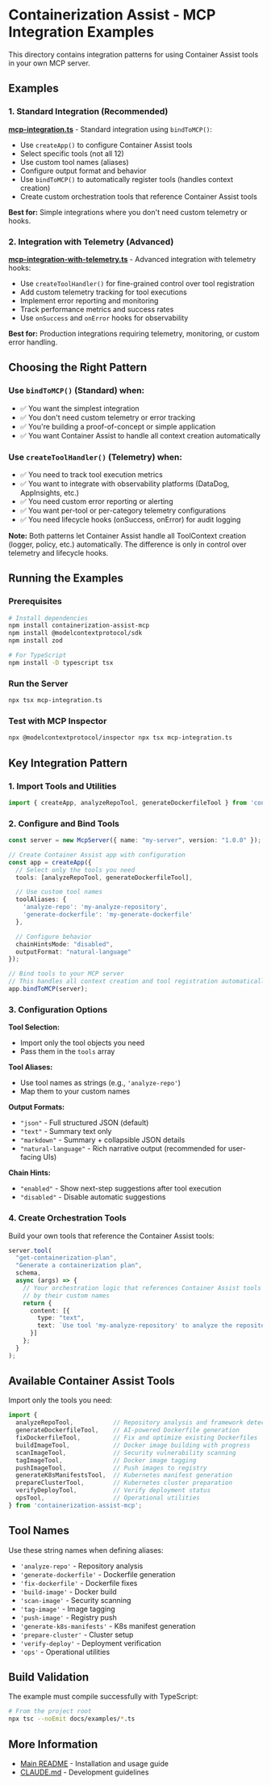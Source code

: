 # Containerization Assist - MCP Integration Examples

This directory contains integration patterns for using Container Assist tools in your own MCP server.

## Examples

### 1. Standard Integration (Recommended)

**[mcp-integration.ts](./mcp-integration.ts)** - Standard integration using `bindToMCP()`:
- Use `createApp()` to configure Container Assist tools
- Select specific tools (not all 12)
- Use custom tool names (aliases)
- Configure output format and behavior
- Use `bindToMCP()` to automatically register tools (handles context creation)
- Create custom orchestration tools that reference Container Assist tools

**Best for:** Simple integrations where you don't need custom telemetry or hooks.

### 2. Integration with Telemetry (Advanced)

**[mcp-integration-with-telemetry.ts](./mcp-integration-with-telemetry.ts)** - Advanced integration with telemetry hooks:
- Use `createToolHandler()` for fine-grained control over tool registration
- Add custom telemetry tracking for tool executions
- Implement error reporting and monitoring
- Track performance metrics and success rates
- Use `onSuccess` and `onError` hooks for observability

**Best for:** Production integrations requiring telemetry, monitoring, or custom error handling.

## Choosing the Right Pattern

### Use `bindToMCP()` (Standard) when:
- ✅ You want the simplest integration
- ✅ You don't need custom telemetry or error tracking
- ✅ You're building a proof-of-concept or simple application
- ✅ You want Container Assist to handle all context creation automatically

### Use `createToolHandler()` (Telemetry) when:
- ✅ You need to track tool execution metrics
- ✅ You want to integrate with observability platforms (DataDog, AppInsights, etc.)
- ✅ You need custom error reporting or alerting
- ✅ You want per-tool or per-category telemetry configurations
- ✅ You need lifecycle hooks (onSuccess, onError) for audit logging

**Note:** Both patterns let Container Assist handle all ToolContext creation (logger, policy, etc.) automatically. The difference is only in control over telemetry and lifecycle hooks.

## Running the Examples

### Prerequisites

```bash
# Install dependencies
npm install containerization-assist-mcp
npm install @modelcontextprotocol/sdk
npm install zod

# For TypeScript
npm install -D typescript tsx
```

### Run the Server

```bash
npx tsx mcp-integration.ts
```

### Test with MCP Inspector

```bash
npx @modelcontextprotocol/inspector npx tsx mcp-integration.ts
```

## Key Integration Pattern

### 1. Import Tools and Utilities

```typescript
import { createApp, analyzeRepoTool, generateDockerfileTool } from 'containerization-assist-mcp';
```

### 2. Configure and Bind Tools

```typescript
const server = new McpServer({ name: "my-server", version: "1.0.0" });

// Create Container Assist app with configuration
const app = createApp({
  // Select only the tools you need
  tools: [analyzeRepoTool, generateDockerfileTool],

  // Use custom tool names
  toolAliases: {
    'analyze-repo': 'my-analyze-repository',
    'generate-dockerfile': 'my-generate-dockerfile'
  },

  // Configure behavior
  chainHintsMode: "disabled",
  outputFormat: "natural-language"
});

// Bind tools to your MCP server
// This handles all context creation and tool registration automatically
app.bindToMCP(server);
```

### 3. Configuration Options

**Tool Selection:**
- Import only the tool objects you need
- Pass them in the `tools` array

**Tool Aliases:**
- Use tool names as strings (e.g., `'analyze-repo'`)
- Map them to your custom names

**Output Formats:**
- `"json"` - Full structured JSON (default)
- `"text"` - Summary text only
- `"markdown"` - Summary + collapsible JSON details
- `"natural-language"` - Rich narrative output (recommended for user-facing UIs)

**Chain Hints:**
- `"enabled"` - Show next-step suggestions after tool execution
- `"disabled"` - Disable automatic suggestions

### 4. Create Orchestration Tools

Build your own tools that reference the Container Assist tools:

```typescript
server.tool(
  "get-containerization-plan",
  "Generate a containerization plan",
  schema,
  async (args) => {
    // Your orchestration logic that references Container Assist tools
    // by their custom names
    return {
      content: [{
        type: "text",
        text: `Use tool 'my-analyze-repository' to analyze the repository...`
      }]
    };
  }
);
```

## Available Container Assist Tools

Import only the tools you need:

```typescript
import {
  analyzeRepoTool,           // Repository analysis and framework detection
  generateDockerfileTool,    // AI-powered Dockerfile generation
  fixDockerfileTool,         // Fix and optimize existing Dockerfiles
  buildImageTool,            // Docker image building with progress
  scanImageTool,             // Security vulnerability scanning
  tagImageTool,              // Docker image tagging
  pushImageTool,             // Push images to registry
  generateK8sManifestsTool,  // Kubernetes manifest generation
  prepareClusterTool,        // Kubernetes cluster preparation
  verifyDeployTool,          // Verify deployment status
  opsTool,                   // Operational utilities
} from 'containerization-assist-mcp';
```

## Tool Names

Use these string names when defining aliases:

- `'analyze-repo'` - Repository analysis
- `'generate-dockerfile'` - Dockerfile generation
- `'fix-dockerfile'` - Dockerfile fixes
- `'build-image'` - Docker build
- `'scan-image'` - Security scanning
- `'tag-image'` - Image tagging
- `'push-image'` - Registry push
- `'generate-k8s-manifests'` - K8s manifest generation
- `'prepare-cluster'` - Cluster setup
- `'verify-deploy'` - Deployment verification
- `'ops'` - Operational utilities

## Build Validation

The example must compile successfully with TypeScript:

```bash
# From the project root
npx tsc --noEmit docs/examples/*.ts
```

## More Information

- [Main README](../../README.md) - Installation and usage guide
- [CLAUDE.md](../../CLAUDE.md) - Development guidelines
